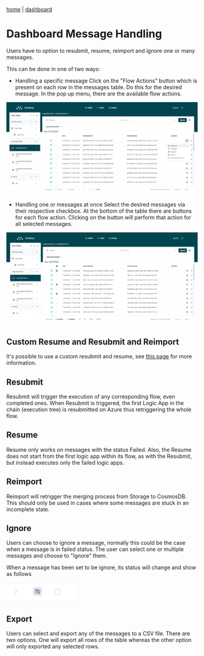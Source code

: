 [home](../README.md) | [dashboard](dashboard.md)

# Dashboard Message Handling

Users have to option to resubmit, resume, reimport and ignore one or many messages.

This can be done in one of two ways: 

* Handling a specific message
Click on the "Flow Actions" button which is present on each row in the messages table. Do this for the desired message. In the pop up menu, there are the available flow actions.

![handling buttons](../images/v2_handling1.png)


* Handling one or messages at once
Select the desired messages via their respective checkbox. At the bottom of the table there are buttons for each flow action. Clicking on the button will perform that action for all selected messages.

![handling buttons](../images/v2_handling2.png)

## Custom Resume and Resubmit and Reimport

It's possible to use a custom resubmit and resume, see [this page](custom-resumeresubmit.md) for more information.

## Resubmit

Resubmit will trigger the execution of any corresponding flow, even completed ones. When Resubmit is triggered, the first Logic App in the chain (execution tree) is resubmitted on Azure thus retriggering the whole flow.

## Resume

Resume only works on messages with the status Failed. Also, the Resume does not start from the first logic app within its flow, as with the Resubmit, but instead executes only the failed logic apps.

## Reimport

Reimport will retrigger the merging process from Storage to CosmosDB. This should only be used in cases where some messages are stuck in an incomplete state.

## Ignore

Users can choose to ignore a message, normally this could be the case when a message is in failed status. The user can select one or multiple messages and choose to "Ignore" them.

When a message has been set to be ignore, its status will change and show as follows

![handling buttons](../images/v2_handling3.png)


## Export

Users can select and export any of the messages to a CSV file. There are two options. One will export all rows of the table whereas the other option will only exported any selected rows.
